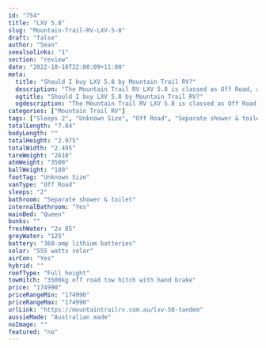 ```yaml
---
id: "754"
title: "LXV 5.8"
slug: "Mountain-Trail-RV-LXV-5-8"
draft: "false"
author: "Sean"
seealsolinks: "1"
section: "review"
date: "2022-10-10T22:00:09+11:00"
meta:
  title: "Should I buy LXV 5.8 by Mountain Trail RV?"
  description: "The Mountain Trail RV LXV 5.8 is classed as Off Road, and sleeps 2 people. It is Australian made and comes in at Unknown Size. It generally has Separate shower & toilet."
  ogtitle: "Should I buy LXV 5.8 by Mountain Trail RV?"
  ogdescription: "The Mountain Trail RV LXV 5.8 is classed as Off Road, and sleeps 2 people. It is Australian made and comes in at Unknown Size. It generally has Separate shower & toilet."
categories: ["Mountain Trail RV"]
tags: ["Sleeps 2", "Unknown Size", "Off Road", "Separate shower & toilet", "Full height", "Over 100k", "Australian made"]
totalLength: "7.84"
bodyLength: ""
totalHeight: "2.975"
totalWidth: "2.495"
tareWeight: "2610"
atmWeight: "3500"
ballWeight: "180"
footTag: "Unknown Size"
vanType: "Off Road"
sleeps: "2"
bathroom: "Separate shower & toilet"
internalBathroom: "Yes"
mainBed: "Queen"
bunks: ""
freshWater: "2x 85"
greyWater: "125"
battery: "360-amp lithium batteries"
solar: "555 watts solar"
airCon: "Yes"
hybrid: ""
roofType: "Full height"
towHitch: "3500kg off road tow hitch with hand brake"
price: "174990"
priceRangeMin: "174990"
priceRangeMax: "174990"
urlLink: "https://mountaintrailrv.com.au/lxv-58-tandem"
aussieMade: "Australian made"
noImage: ""
featured: "no"
---
```

